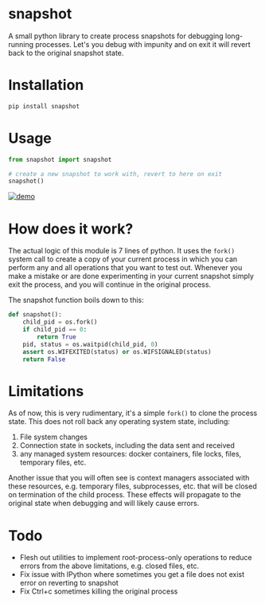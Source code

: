 # snapshot
A small python library to create process snapshots for debugging long-running processes. Let's you debug with impunity and on exit it will revert back to the original snapshot state.

# Installation

```bash
pip install snapshot
```

# Usage

```python
from snapshot import snapshot

# create a new snapshot to work with, revert to here on exit
snapshot()
```

[![demo](https://asciinema.org/a/389733.svg)](https://asciinema.org/a/389733?autoplay=1)

# How does it work?

The actual logic of this module is 7 lines of python. It uses the `fork()` system call to create a copy of your current process in which you can perform any and all operations that you want to test out. Whenever you make a mistake or are done experimenting in your current snapshot simply exit the process, and you will continue in the original process.

The snapshot function boils down to this:

```python
def snapshot():
    child_pid = os.fork()
    if child_pid == 0:
        return True
    pid, status = os.waitpid(child_pid, 0)
    assert os.WIFEXITED(status) or os.WIFSIGNALED(status)
    return False
```

# Limitations

As of now, this is very rudimentary, it's a simple `fork()` to clone the process state. This does not roll back any operating system state, including: 
1. File system changes
2. Connection state in sockets, including the data sent and received
3. any managed system resources: docker containers, file locks, files, temporary files, etc.

Another issue that you will often see is context managers associated with these resources, e.g. temporary files, subprocesses, etc. that will be closed on termination of the child process. These effects will propagate to the original state when debugging and will likely cause errors.

# Todo
- Flesh out utilities to implement root-process-only operations to reduce errors from the above limitations, e.g. closed files, etc.
- Fix issue with IPython where sometimes you get a file does not exist error on reverting to snapshot
- Fix Ctrl+c sometimes killing the original process
